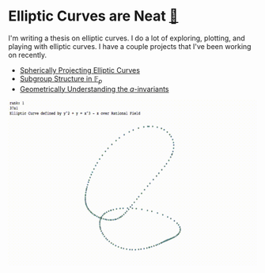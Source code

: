 

# Elliptic Curves are Neat [🍵](https://ctesta01.github.io/thesis-blog/)

I'm writing a thesis on elliptic curves. I do a lot of exploring, plotting, and
playing with elliptic curves. I have a couple projects that I've been working on recently. 

- [Spherically Projecting Elliptic Curves]()
- [Subgroup Structure in $\mathbb F_p$]()
- [Geometrically Understanding the $a$-invariants]()



![A spherical projection of Elliptic Curve 37a1](https://github.com/ctesta01/thesis-blog/blob/master/images/Spherical%2037a1%20Spinning.gif?raw=true)
